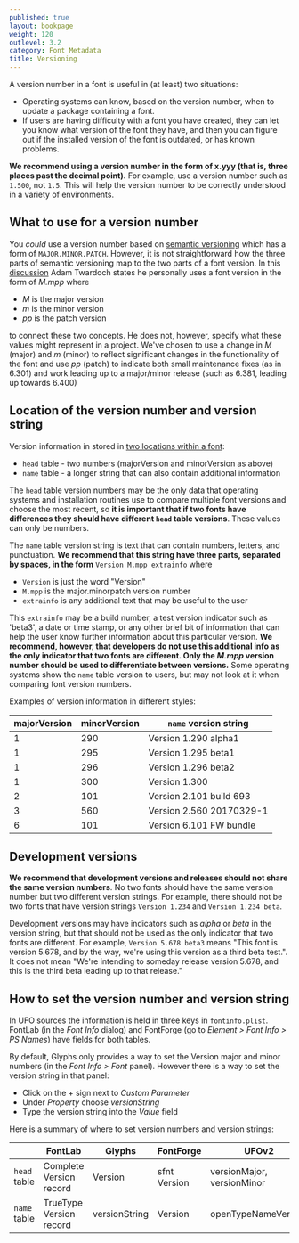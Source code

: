 ```yaml
---
published: true
layout: bookpage
weight: 120
outlevel: 3.2
category: Font Metadata
title: Versioning
---
```


A version number in a font is useful in (at least) two situations:

- Operating systems can know, based on the version number, when to update a package containing a font.
- If users are having difficulty with a font you have created, they can let you know what version of the font they have, and then you can figure out if the installed version of the font is outdated, or has known problems.

**We recommend using a version number in the form of x.yyy (that is, three places past the decimal point).** For example, use a version number such as `1.500`, not `1.5`. This will help the version number to be correctly understood in a variety of environments.

## What to use for a version number

You _could_ use a version number based on [semantic versioning][Semver] which has a form of `MAJOR.MINOR.PATCH`. However, it is not straightforward how the three parts of semantic versioning map to the two parts of a font version. In this [discussion][Twardoch] Adam Twardoch states he personally uses a font version in the form of _M.mpp_ where

- _M_ is the major version
- _m_ is the minor version
- _pp_ is the patch version

to connect these two concepts. He does not, however, specify what these values might represent in a project. We've chosen to use a change in _M_ (major) and _m_ (minor) to reflect significant changes in the functionality of the font and use _pp_ (patch) to indicate both small maintenance fixes (as in 6.301) and work leading up to a major/minor release (such as 6.381, leading up towards 6.400)

## Location of the version number and version string

Version information in stored in [two locations within a font][OTSpec]:

- `head` table - two numbers (majorVersion and minorVersion as above)
- `name` table - a longer string that can also contain additional information

The `head` table version numbers may be the only data that operating systems and installation routines use to compare multiple font versions and choose the most recent, so **it is important that if two fonts have differences they should have different `head` table versions**. These values can only be numbers. 

The `name` table version string is text that can contain numbers, letters, and punctuation. **We recommend that this string have three parts, separated by spaces, in the form** `Version M.mpp extrainfo` where

- `Version` is just the word "Version"
- `M.mpp` is the major.minorpatch version number
- `extrainfo` is any additional text that may be useful to the user

This `extrainfo` may be a build number, a test version indicator such as 'beta3', a date or time stamp, or any other brief bit of information that can help the user know further information about this particular version. **We recommend, however, that developers do not use this additional info as the only indicator that two fonts are different. Only the _M.mpp_ version number should be used to differentiate between versions.** Some operating systems show the `name` table version to users, but may not look at it when comparing font version numbers.

Examples of version information in different styles:

| majorVersion | minorVersion | `name` version string |
| --- | --- | --- |
| 1 | 290 | Version 1.290 alpha1 |
| 1 | 295 | Version 1.295 beta1 |
| 1 | 296 | Version 1.296 beta2 |
| 1 | 300 | Version 1.300 |
| 2 | 101 | Version 2.101 build 693 |
| 3 | 560 | Version 2.560 20170329-1 |
| 6 | 101 | Version 6.101 FW bundle |

## Development versions

**We recommend that development versions and releases should not share the same version numbers**. No two fonts should have the same version number but two different version strings. For example, there should not be two fonts that have version strings `Version 1.234` and `Version 1.234 beta`.

Development versions may have indicators such as _alpha_ or _beta_ in the version string, but that should not be used as the only indicator that two fonts are different. For example, `Version 5.678 beta3` means "This font is version 5.678, and by the way, we're using this version as a third beta test.". It does not mean "We're intending to someday release version 5.678, and this is the third beta leading up to that release."

## How to set the version number and version string

In UFO sources the information is held in three keys in `fontinfo.plist`. FontLab (in the _Font Info_ dialog) and FontForge (go to _Element > Font Info > PS Names_) have fields for both tables.

By default, Glyphs only provides a way to set the Version major and minor numbers (in the _Font Info > Font_ panel). However there is a way to set the version string in that panel:

- Click on the + sign next to _Custom Parameter_
- Under _Property_ choose _versionString_
- Type the version string into the _Value_ field

Here is a summary of where to set version numbers and version strings:

| | FontLab | Glyphs | FontForge | UFOv2 |
| --- | --- | --- | --- | --- |
| `head` table | Complete Version record | Version | sfnt Version | versionMajor, versionMinor |
| `name` table | TrueType Version record | versionString | Version | openTypeNameVersion |


[Semver]: http://semver.org/

[Twardoch]: https://groups.google.com/d/msg/googlefonts-discuss/w6-i0Opikbc/nlFPEibsCQ8J

[OTSpec]: https://www.microsoft.com/en-us/Typography/OpenTypeSpecification.aspx 